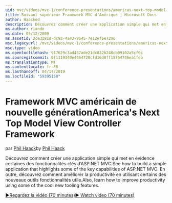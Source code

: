 ```yaml
---
uid: mvc/videos/mvc-1/conference-presentations/americas-next-top-model-view-controller-framework
title: Suivant supérieur Framework MVC d’Amérique | Microsoft Docs
author: Haacked
description: Découvrez comment créer une application simple qui met en évidence certaines des fonctionnalités clés d’ASP.NET MVC. En outre, découvrez comment améliorer la productivité en utilisant certains du...
ms.author: riande
ms.date: 05/12/2009
ms.assetid: 2ce3281d-dc92-4a43-9645-7e12ef6e72a6
msc.legacyurl: /mvc/videos/mvc-1/conference-presentations/americas-next-top-model-view-controller-framework
msc.type: video
ms.openlocfilehash: 917629c3ad457ade21dc832b248cb09102a5cf0c
ms.sourcegitcommit: 0f1119340e4464720cfd16d0ff15764746ea1fea
ms.translationtype: MT
ms.contentlocale: fr-FR
ms.lasthandoff: 04/17/2019
ms.locfileid: "59395158"
---
```

# <a name="americas-next-top-model-view-controller-framework"></a><span data-ttu-id="7d29a-104">Framework MVC américain de nouvelle génération</span><span class="sxs-lookup"><span data-stu-id="7d29a-104">America's Next Top Model View Controller Framework</span></span>

<span data-ttu-id="7d29a-105">par [Phil Haack](https://github.com/Haacked)</span><span class="sxs-lookup"><span data-stu-id="7d29a-105">by [Phil Haack](https://github.com/Haacked)</span></span>

<span data-ttu-id="7d29a-106">Découvrez comment créer une application simple qui met en évidence certaines des fonctionnalités clés d’ASP.NET MVC.</span><span class="sxs-lookup"><span data-stu-id="7d29a-106">See how to build a simple application that highlights some of the key capabilities of ASP.NET MVC.</span></span> <span data-ttu-id="7d29a-107">En outre, découvrez comment améliorer la productivité en utilisant certains des nouveaux outils fonctionnalités utile.</span><span class="sxs-lookup"><span data-stu-id="7d29a-107">Also, learn how to improve productivity using some of the cool new tooling features.</span></span>

[<span data-ttu-id="7d29a-108">&#9654;Regardez la vidéo (70 minutes)</span><span class="sxs-lookup"><span data-stu-id="7d29a-108">&#9654; Watch video (70 minutes)</span></span>](https://channel9.msdn.com/Blogs/ASP-NET-Site-Videos/americas-next-top-model-view-controller-framework)

